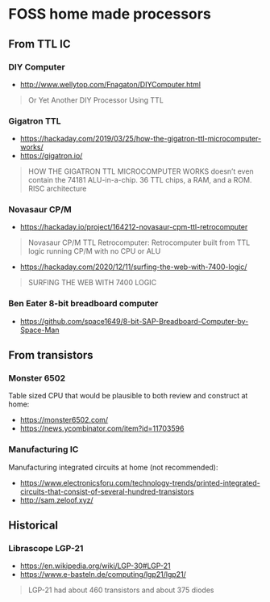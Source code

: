 # FOSS home made processors

## From TTL IC

### DIY Computer

* http://www.wellytop.com/Fnagaton/DIYComputer.html

> Or Yet Another DIY Processor Using TTL

### Gigatron TTL

* https://hackaday.com/2019/03/25/how-the-gigatron-ttl-microcomputer-works/
* https://gigatron.io/

> HOW THE GIGATRON TTL MICROCOMPUTER WORKS
> doesn’t even contain the 74181 ALU-in-a-chip. 36 TTL chips, a RAM, and a ROM. RISC architecture

### Novasaur CP/M

* https://hackaday.io/project/164212-novasaur-cpm-ttl-retrocomputer

> Novasaur CP/M TTL Retrocomputer: Retrocomputer built from TTL logic running CP/M with no CPU or ALU

* https://hackaday.com/2020/12/11/surfing-the-web-with-7400-logic/

> SURFING THE WEB WITH 7400 LOGIC

### Ben Eater 8-bit breadboard computer

* https://github.com/space1649/8-bit-SAP-Breadboard-Computer-by-Space-Man

## From transistors

### Monster 6502

Table sized CPU that would be plausible to both review and construct at home:

* https://monster6502.com/
* https://news.ycombinator.com/item?id=11703596

### Manufacturing IC

Manufacturing integrated circuits at home (not recommended):

* https://www.electronicsforu.com/technology-trends/printed-integrated-circuits-that-consist-of-several-hundred-transistors
* http://sam.zeloof.xyz/

## Historical

### Librascope LGP-21

* https://en.wikipedia.org/wiki/LGP-30#LGP-21
* https://www.e-basteln.de/computing/lgp21/lgp21/

> LGP-21 had about 460 transistors and about 375 diodes
